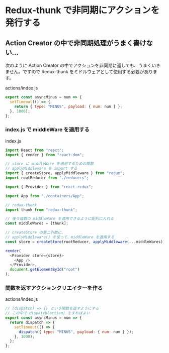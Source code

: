 # Redux-thunk で非同期にアクションを発行する

## Action Creator の中で非同期処理がうまく書けない…

次のように Action Creator の中でアクションを非同期に返しても、うまくいきません。ですので Redux-thunk をミドルウェアとして使用する必要があります。

actions/index.js

```js
export const asyncMinus = num => {
  setTimeout(() => {
    return { type: "MINUS", payload: { num: num } };
  }, 1000);
};
```

### index.js で middleWare を適用する

index.js

```js
import React from "react";
import { render } from "react-dom";

// store に middleWare を適用するための関数
// applyMiddleware を import する
import { createStore, applyMiddleware } from "redux";
import rootReducer from "./reducers";

import { Provider } from "react-redux";

import App from "./containers/App";

// redux-thunk
import thunk from "redux-thunk";

// 後々複数の middleWare を適用できるように配列に入れる
const middleWares = [thunk];

// createStore の第二引数に、
// applyMiddleware() を使って、middleWare を適用する
const store = createStore(rootReducer, applyMiddleware(...middleWares));

render(
  <Provider store={store}>
    <App />
  </Provider>,
  document.getElementById("root")
);

```

### 関数を返すアクションクリエイターを作る

actions/index.js

```js
// (dispatch) => {} という関数を返すようにする
// この中で dispatch(action) をすればよい
export const asyncMinus = num => {
  return dispatch => {
    setTimeout(() => {
      dispatch({ type: "MINUS", payload: { num: num } });
    }, 1000);
  };
};

```